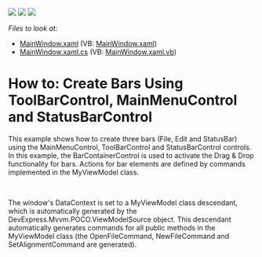 <!-- default badges list -->
![](https://img.shields.io/endpoint?url=https://codecentral.devexpress.com/api/v1/VersionRange/128640892/14.2.3%2B)
[![](https://img.shields.io/badge/Open_in_DevExpress_Support_Center-FF7200?style=flat-square&logo=DevExpress&logoColor=white)](https://supportcenter.devexpress.com/ticket/details/T186664)
[![](https://img.shields.io/badge/📖_How_to_use_DevExpress_Examples-e9f6fc?style=flat-square)](https://docs.devexpress.com/GeneralInformation/403183)
<!-- default badges end -->
<!-- default file list -->
*Files to look at*:

* [MainWindow.xaml](./CS/WpfApplication2/MainWindow.xaml) (VB: [MainWindow.xaml](./VB/WpfApplication2/MainWindow.xaml))
* [MainWindow.xaml.cs](./CS/WpfApplication2/MainWindow.xaml.cs) (VB: [MainWindow.xaml.vb](./VB/WpfApplication2/MainWindow.xaml.vb))
<!-- default file list end -->
# How to: Create Bars Using ToolBarControl, MainMenuControl and StatusBarControl


<p>This example shows how to create three bars (File, Edit and StatusBar) using the MainMenuControl, ToolBarControl and StatusBarControl controls. In this example, the BarContainerControl is used to activate the Drag & Drop functionality for bars. Actions for bar elements are defined by commands implemented in the MyViewModel class.</p>
<p> </p>
<p>The window's DataContext is set to a MyViewModel class descendant, which is automatically generated by the DevExpress.Mvvm.POCO.ViewModelSource object. This descendant automatically generates commands for all public methods in the MyViewModel class (the OpenFileCommand, NewFileCommand and SetAlignmentCommand are generated).</p>

<br/>


